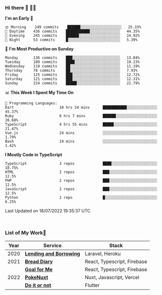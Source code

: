 ### Hi there 👋 🧑‍💻



<!--START_SECTION:waka-->
**I'm an Early 🐤** 

```text
🌞 Morning    249 commits    ██████░░░░░░░░░░░░░░░░░░░   25.33% 
🌆 Daytime    436 commits    ███████████░░░░░░░░░░░░░░   44.35% 
🌃 Evening    245 commits    ██████░░░░░░░░░░░░░░░░░░░   24.92% 
🌙 Night      53 commits     █░░░░░░░░░░░░░░░░░░░░░░░░   5.39%

```
📅 **I'm Most Productive on Sunday** 

```text
Monday       136 commits    ███░░░░░░░░░░░░░░░░░░░░░░   13.84% 
Tuesday      189 commits    ████░░░░░░░░░░░░░░░░░░░░░   19.23% 
Wednesday    110 commits    ██░░░░░░░░░░░░░░░░░░░░░░░   11.19% 
Thursday     78 commits     ██░░░░░░░░░░░░░░░░░░░░░░░   7.93% 
Friday       125 commits    ███░░░░░░░░░░░░░░░░░░░░░░   12.72% 
Saturday     121 commits    ███░░░░░░░░░░░░░░░░░░░░░░   12.31% 
Sunday       224 commits    █████░░░░░░░░░░░░░░░░░░░░   22.79%

```


📊 **This Week I Spent My Time On** 

```text
💬 Programming Languages: 
Dart                     10 hrs 24 mins      ███████████░░░░░░░░░░░░░░   45.37% 
Ruby                     6 hrs 7 mins        ██████░░░░░░░░░░░░░░░░░░░   26.68% 
TypeScript               4 hrs 55 mins       █████░░░░░░░░░░░░░░░░░░░░   21.47% 
Vue.js                   24 mins             ░░░░░░░░░░░░░░░░░░░░░░░░░   1.79% 
Bash                     19 mins             ░░░░░░░░░░░░░░░░░░░░░░░░░   1.42%

```

**I Mostly Code in TypeScript** 

```text
TypeScript               3 repos             ████░░░░░░░░░░░░░░░░░░░░░   18.75% 
HTML                     2 repos             ███░░░░░░░░░░░░░░░░░░░░░░   12.5% 
PHP                      2 repos             ███░░░░░░░░░░░░░░░░░░░░░░   12.5% 
JavaScript               2 repos             ███░░░░░░░░░░░░░░░░░░░░░░   12.5% 
Python                   1 repo              █░░░░░░░░░░░░░░░░░░░░░░░░   6.25%

```



 Last Updated on 18/07/2022 19:35:37 UTC
<!--END_SECTION:waka-->


<br />

### List of My Work🚀

| Year | Service | Stack |
|--|--|--|
| 2020 | [**Lending and Borrowing**](https://lending-and-borrowing.herokuapp.com/) | Laravel, Heroku |
| 2021 | [**Bread Diary**](https://bread-diary-web.web.app/) | React, Typescript, Firebase |
|  | [**Goal for Me**](https://goal-for-me.web.app/) | React, Typescript, Firebase |
| 2022 | [**PokeNuxt**](https://pokenuxt.vercel.app/) | Nuxt, Javascript, Vercel |
|  | [**Do it or not**](https://apps.apple.com/jp/app/do-it-or-not/id1613818865) | Flutter |